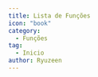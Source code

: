 ```yaml
---
title: Lista de Funções
icon: "book"
category:
  - Funções
tag:
  - Inicio
author: Ryuzeen
---
```


<AutoCatalog />

